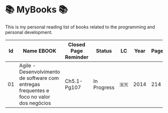 # 📚 MyBooks 📚

This is my personal reading list of books related to the programming and personal development.

| Id  | Name EBOOK | Closed Page Reminder | Status | LC  | Year | Pages | Link  | 
| --- | ---------- | -------------------- | ------ | --- | ---- | ----- | ----- | 
| 01 | Agile - Desenvolvimento de software com entregas frequentes e foco no valor dos negócios | Ch5.1-Pg107 | In Progress | 🇧🇷 | 2014 | 214 | [Link](https://www.amazon.com.br/Agile-Desenvolvimento-software-entregas-frequentes-ebook/dp/B00VABA98G) | 

<!--
| 02  | Azure - Coloque suas plataformas e serviços no cloud                                     | ✅                   | Done        | 🇧🇷  | 2015 | 206   | [Link](https://www.amazon.com.br/Azure-Coloque-plataformas-servi%C3%A7os-cloud-ebook/dp/B019NR1IB0)                  |
| 03  | Começando com Linux Comandos, serviços e administração                                   | Ch2-Pg31             | In Progress | 🇧🇷  | 2014 | 139   | [Link](https://www.amazon.com.br/Come%C3%A7ando-com-Linux-Comandos-administra%C3%A7%C3%A3o-ebook/dp/B00VAALZ58)      |
| 04  | Construindo APIs REST com Node.js [Caio Ribeiro Pereira]                                 | Ch1[ok]-Pg18         | In Progress | 🇧🇷  | 2016 | 230   | [Link](https://www.amazon.com.br/Construindo-APIs-REST-com-Node-js-ebook/dp/B01C7TGGHC)                              |
| 05  | Controlando versões com Git e Github                                                     | Ch2.1-Pg15           | In Progress | 🇧🇷  | 2014 | 199   | [Link](https://www.amazon.com.br/Controlando-Vers%C3%B5es-com-Git-GitHub/dp/8566250532)                              |
| 06  | Desbravando Java e Orientação a Objetos                                                  | Ch1.3-Pg14           | In Progress | 🇧🇷  | 2014 | 225   | [Link](https://www.amazon.com.br/Desbravando-Orienta%C3%A7%C3%A3o-Objetos-Iniciante-Linguagem/dp/8555190584)         |
| 07  | Desconstruindo a Web As tecnologias por trás de uma requisição                           | ❌                   | To Do       | 🇧🇷  | 2016 | 279   | [Link](https://www.amazon.com.br/Desconstruindo-Web-tecnologias-tr%C3%A1s-requisi%C3%A7%C3%A3o-ebook/dp/B01L7VDZC0)  |
| 08  | Design Patterns com Java - Projeto orientado a objetos                                   | ❌                   | To Do       | 🇧🇷  | 2012 | 334   | [Link](https://www.casadocodigo.com.br/products/livro-design-patterns)                                               |
| 09  | ECMAScript 6 - Entre de cabeça no futuro do JavaScript                                   | ❌                   | To Do       | 🇧🇷  | 2017 | 235   | [Link](https://www.amazon.com.br/ECMAScript-Entre-cabe%C3%A7a-futuro-JavaScript-ebook/dp/B06XWH5WKB)                 |

-->

<!--

| 10  | Guia Front-End O caminho das pedras para ser um dev front-end                            | ❌                   | To Do       | 🇧🇷  | 2015 | 174   | [Link](https://www.amazon.com.br/Guia-Front-End-Caminho-Pedras-Front-End/dp/8555190126)                              |
| 11  | Jenkins - Automatize tudo sem complicacoes                                               | ❌                   | To Do       | 🇧🇷  | 2019 | 188   | [Link](https://www.casadocodigo.com.br/products/livro-jenkins)                                                       |
| 12  | Métricas Ágeis Obtenha melhores resultados em sua equipe                                 | ❌                   | To Do       | 🇧🇷  | 2017 | 262   | [Link](https://www.casadocodigo.com.br/products/livro-metricas-ageis)                                                |
| 13  | MongoDB Construa novas aplicações com novas tecnologias                                  | ❌                   | To Do       | 🇧🇷  | 2020 | 397   | [Link](https://www.amazon.com.br/MongoDB-Construa-novas-aplica%C3%A7%C3%B5es-tecnologias-ebook/dp/B019OZ902U)        |
| 14  | MundoJ Orientação a Objetos                                                              | ❌                   | To Do       | 🇧🇷  | 2014 | 82    | [Link](https://www.casadocodigo.com.br/products/livro-mundoj-orientacao-objetos)                                     |
| 15  | NoSQL Como armazenar os dados de uma aplicação moderna                                   | ❌                   | To Do       | 🇧🇷  | 2016 | 223   | [Link](https://www.amazon.com.br/NoSQL-armazenar-dados-aplica%C3%A7%C3%A3o-moderna-ebook/dp/B01J0HMMC2)              |
| 16  | Node.js Aplicações web real-time com Node.js                                             | ❌                   | To Do       | 🇧🇷  | 2014 | 216   | [Link](https://www.amazon.com.br/Aplica%C3%A7%C3%B5es-web-real-time-com-Node-js-ebook/dp/B00VAB1HZA)                 |
| 17  | Orientação a Objetos Aprenda seus conceitos ...                                          | ❌                   | To Do       | 🇧🇷  | 2016 | 379   | [Link](https://www.amazon.com.br/Orienta%C3%A7%C3%A3o-Objetos-Aprenda-conceitos-aplicabilidades-ebook/dp/B01LXHG8HX) |
| 18  | Orientação a Objetos e SOLID para Ninjas                                                 | ❌                   | To Do       | 🇧🇷  | 2015 | 176   | [Link](https://www.amazon.com.br/Orienta%C3%A7%C3%A3o-Objetos-SOLID-para-Ninjas-ebook/dp/B019OU0G5U)                 |
| 19  | PLSQL Domine a linguagem do banco de dados Oracle                                        | ❌                   | To Do       | 🇧🇷  | 2015 | 508   | [Link](https://www.amazon.com.br/PL-SQL-Domine-linguagem-Oracle-ebook/dp/B019P9OIMM)                                 |
| 20  | PostgreSQL Banco de dados para aplicações web modernas                                   | ❌                   | To Do       | 🇧🇷  | 2017 | 220   | [Link](https://www.amazon.com.br/Postgresql-Banco-Dados-Aplicacoes-Modernas/dp/8555192552)                           |
| 21  | SQL Uma abordagem para bancos de dados Oracle                                            | ❌                   | To Do       | 🇧🇷  | 2014 | 357   | [Link](https://www.amazon.com.br/SQL-Abordagem-Banco-Dados-Oracle/dp/855519055X)                                     |
| 22  | Scrum 360 Um guia completo e prático de agilidade                                        | ❌                   | To Do       | 🇧🇷  | 2015 | 205   | [Link](https://www.amazon.com.br/Scrum-360-completo-pr%C3%A1tico-agilidade-ebook/dp/B019P9O0EI)                      |
| 23  | Scrum Gestão Ágil para Projetos de Sucesso                                               | ❌                   | To Do       | 🇧🇷  | 2014 | 372   | [Link](https://www.amazon.com.br/Scrum-Gest%C3%A3o-%C3%A1gil-projetos-sucesso-ebook/dp/B00VAB1GSS)                   |
| 24  | Test-Driven Development Teste e Design no Mundo Real com .NET                            | ❌                   | To Do       | 🇧🇷  | 2013 | 187   | [Link](https://www.amazon.com.br/Test-driven-Development-Teste-Design-Mundo/dp/8566250257)                           |
| 25  | Test-Driven Development Teste e Design no Mundo Real com Java                            | ❌                   | To Do       | 🇧🇷  | 2014 | 215   | [Link](https://www.amazon.com.br/Test-Driven-Development-Teste-Design-Mundo-ebook/dp/B00WKMN24W)                     |
| 26  | Testes Automatizados de Software Um guia prático                                         | ❌                   | To Do       | 🇧🇷  | 2015 | 208   | [Link](https://www.amazon.com.br/Testes-automatizados-software-guia-pr%C3%A1tico-ebook/dp/B019P83CAC)                |
| 27  | Um guia completo e prático de agilidade SCRUM 360                                        | ❌                   | To Do       | 🇧🇷  | 2015 | 205   | [Link](https://www.amazon.com.br/Scrum-360-completo-pr%C3%A1tico-agilidade-ebook/dp/B019P9O0EI)                      |
| 28  | Web Services REST com ASP .NET Web API e Windows Azure                                   | ❌                   | To Do       | 🇧🇷  | 2016 | 166   | [Link](https://www.amazon.com.br/Services-REST-NET-Windows-Azure-ebook/dp/B01FR2NUSO)                                |
| 29  | eXtreme Programming - Práticas desenvolvimento ágil de Sw.                               | ❌                   | To Do       | 🇧🇷  | 2015 | 168   | [Link](https://www.amazon.com.br/eXtreme-Programming-Pr%C3%A1ticas-desenvolvimento-software-ebook/dp/B019NG6I9S)     |
| 30  | Java - Como Programar [10ª Ed][deitel & deitel][2016]                                    | Ch1[ok]              | In Progress | 🇧🇷  | 2016 | 970   | [Link](https://www.amazon.com.br/eXtreme-Programming-Pr%C3%A1ticas-desenvolvimento-software-ebook/dp/B019NG6I9S)     |
| 31  | Clean Code by Robert C Martin                                                            | ❌                   | To Do       | 🇺🇸  | 2009 | 425   | [Link](https://www.amazon.com.br/C%C3%B3digo-limpo-Robert-C-Martin/dp/8576082675/)                                   |
| 32  | Engenharia de Software - Ian Sommerville - 9ed - 2011                                    | ❌                   | To Do       | 🇺🇸  |
| 33  | Enhenharia de Software - Uma Aborgagem Profissional -8ed- 2016                           | ❌                   | To Do       | 🇺🇸  |
| 34  | JavaScript: The Definitive Guide, 6E - 2011                                              | ❌                   | To Do       | 🇺🇸  |
| 35  | Learning react - modern patterns developing - 2nd                                        | ❌                   | To Do       | 🇺🇸  |
| 36  | Practical Enterprise React 2021                                                          | ❌                   | To Do       | 🇺🇸  |
-->

